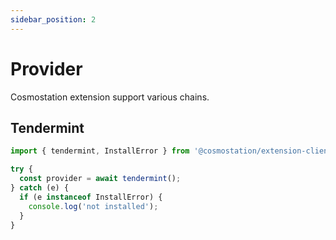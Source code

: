 ```yaml
---
sidebar_position: 2
---
```


# Provider

Cosmostation extension support various chains.

## Tendermint

```typescript
import { tendermint, InstallError } from '@cosmostation/extension-client';

try {
  const provider = await tendermint();
} catch (e) {
  if (e instanceof InstallError) {
    console.log('not installed');
  }
}
```